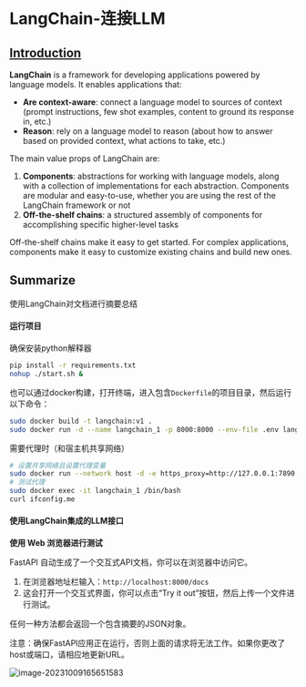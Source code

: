 # LangChain-连接LLM

## [Introduction](https://python.langchain.com/docs/get_started/introduction)

**LangChain** is a framework for developing applications powered by language models. It enables applications that:

- **Are context-aware**: connect a language model to sources of context (prompt instructions, few shot examples, content to ground its response in, etc.)
- **Reason**: rely on a language model to reason (about how to answer based on provided context, what actions to take, etc.)

The main value props of LangChain are:

1. **Components**: abstractions for working with language models, along with a collection of implementations for each abstraction. Components are modular and easy-to-use, whether you are using the rest of the LangChain framework or not
2. **Off-the-shelf chains**: a structured assembly of components for accomplishing specific higher-level tasks

Off-the-shelf chains make it easy to get started. For complex applications, components make it easy to customize existing chains and build new ones.

## Summarize

使用LangChain对文档进行摘要总结

#### 运行项目

确保安装python解释器

```bash
pip install -r requirements.txt
nohup ./start.sh &
```

也可以通过docker构建，打开终端，进入包含`Dockerfile`的项目目录，然后运行以下命令：

```bash
sudo docker build -t langchain:v1 .
sudo docker run -d --name langchain_1 -p 8000:8000 --env-file .env langchain:v1
```

需要代理时（和宿主机共享网络）

```bash
# 设置共享网络且设置代理变量
sudo docker run --network host -d -e https_proxy=http://127.0.0.1:7890 -e http_proxy=http://127.0.0.1:7890 -e all_proxy=socks5://127.0.0.1:7890 --name langchain_1 -p 8000:8000 --env-file .env langchain:v1
# 测试代理
sudo docker exec -it langchain_1 /bin/bash
curl ifconfig.me
```

#### 使用LangChain集成的LLM接口

**使用 Web 浏览器进行测试**

FastAPI 自动生成了一个交互式API文档，你可以在浏览器中访问它。

1. 在浏览器地址栏输入：`http://localhost:8000/docs`
2. 这会打开一个交互式界面，你可以点击“Try it out”按钮，然后上传一个文件进行测试。

任何一种方法都会返回一个包含摘要的JSON对象。

注意：确保FastAPI应用正在运行，否则上面的请求将无法工作。如果你更改了host或端口，请相应地更新URL。

![image-20231009165651583](http://124.220.51.225/images/web/images/large/fastapi.jpg)